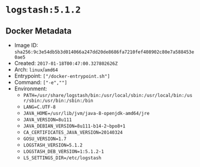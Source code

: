 # `logstash:5.1.2`

## Docker Metadata

- Image ID: `sha256:9c3e54db5b3d014066a247dd20de8686fa7210fef408902c80e7a588453e0ae5`
- Created: `2017-01-18T00:47:00.327802626Z`
- Arch: `linux`/`amd64`
- Entrypoint: `["/docker-entrypoint.sh"]`
- Command: `["-e",""]`
- Environment:
  - `PATH=/usr/share/logstash/bin:/usr/local/sbin:/usr/local/bin:/usr/sbin:/usr/bin:/sbin:/bin`
  - `LANG=C.UTF-8`
  - `JAVA_HOME=/usr/lib/jvm/java-8-openjdk-amd64/jre`
  - `JAVA_VERSION=8u111`
  - `JAVA_DEBIAN_VERSION=8u111-b14-2~bpo8+1`
  - `CA_CERTIFICATES_JAVA_VERSION=20140324`
  - `GOSU_VERSION=1.7`
  - `LOGSTASH_VERSION=5.1.2`
  - `LOGSTASH_DEB_VERSION=1:5.1.2-1`
  - `LS_SETTINGS_DIR=/etc/logstash`
